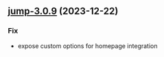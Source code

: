 

## [jump-3.0.9](https://github.com/truecharts/charts/compare/jump-3.0.8...jump-3.0.9) (2023-12-22)

### Fix

- expose custom options for homepage integration
  
  